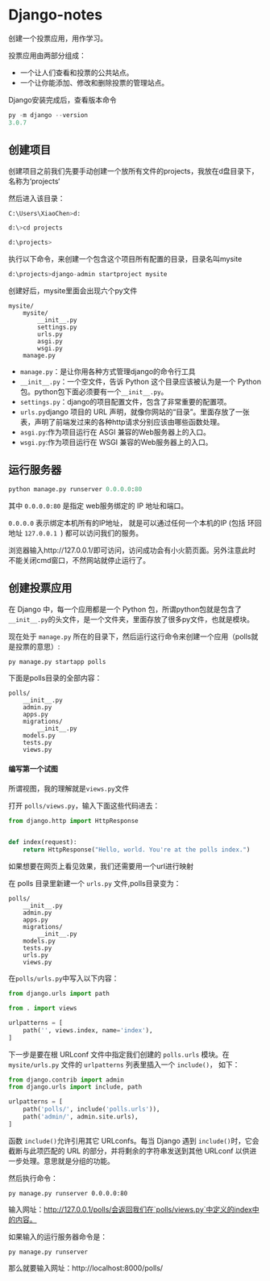 # Django-notes
创建一个投票应用，用作学习。

投票应用由两部分组成：

- 一个让人们查看和投票的公共站点。
- 一个让你能添加、修改和删除投票的管理站点。

Django安装完成后，查看版本命令

```python
py -m django --version
3.0.7
```

## 创建项目

创建项目之前我们先要手动创建一个放所有文件的projects，我放在d盘目录下，名称为‘projects‘

然后进入该目录：

```python
C:\Users\XiaoChen>d:

d:\>cd projects

d:\projects>
```

执行以下命令，来创建一个包含这个项目所有配置的目录，目录名叫mysite

```python
d:\projects>django-admin startproject mysite
```

创建好后，mysite里面会出现六个py文件

```
mysite/
    mysite/
        __init__.py
        settings.py
        urls.py
        asgi.py
        wsgi.py
    manage.py
```



- `manage.py`：是让你用各种方式管理django的命令行工具
- `__init__.py`：一个空文件，告诉 Python 这个目录应该被认为是一个 Python 包。python包下面必须要有一个`__init__.py`。
- `settings.py`：django的项目配置文件，包含了非常重要的配置项。
- `urls.py`django 项目的 URL 声明，就像你网站的“目录”。里面存放了一张表，声明了前端发过来的各种http请求分别应该由哪些函数处理。
- `asgi.py`:作为项目运行在 ASGI 兼容的Web服务器上的入口。
- `wsgi.py`:作为项目运行在 WSGI 兼容的Web服务器上的入口。

## 运行服务器

```python
python manage.py runserver 0.0.0.0:80
```

其中 `0.0.0.0:80` 是指定 web服务绑定的 IP 地址和端口。

`0.0.0.0` 表示绑定本机所有的IP地址， 就是可以通过任何一个本机的IP (包括 环回地址 `127.0.0.1 `) 都可以访问我们的服务。

浏览器输入http://127.0.0.1/即可访问，访问成功会有小火箭页面。另外注意此时不能关闭cmd窗口，不然网站就停止运行了。

## 创建投票应用

在 Django 中，每一个应用都是一个 Python 包，所谓python包就是包含了`__init__.py`的头文件，是一个文件夹，里面存放了很多py文件，也就是模块。

现在处于 `manage.py` 所在的目录下，然后运行这行命令来创建一个应用（polls就是投票的意思）:

```python
py manage.py startapp polls
```

下面是polls目录的全部内容：

```
polls/
    __init__.py
    admin.py
    apps.py
    migrations/
        __init__.py
    models.py
    tests.py
    views.py
```

#### 编写第一个试图

所谓视图，我的理解就是`views.py`文件

打开 `polls/views.py`，输入下面这些代码进去：

```python
from django.http import HttpResponse


def index(request):
    return HttpResponse("Hello, world. You're at the polls index.")
```

如果想要在网页上看见效果，我们还需要用一个url进行映射

在 polls 目录里新建一个 `urls.py` 文件,polls目录变为：

```
polls/
    __init__.py
    admin.py
    apps.py
    migrations/
        __init__.py
    models.py
    tests.py
    urls.py
    views.py
```

在`polls/urls.py`中写入以下内容：

```python
from django.urls import path

from . import views

urlpatterns = [
    path('', views.index, name='index'),
]
```

下一步是要在根 URLconf 文件中指定我们创建的 `polls.urls` 模块。在 `mysite/urls.py` 文件的 `urlpatterns` 列表里插入一个 `include()`， 如下：

```python
from django.contrib import admin
from django.urls import include, path

urlpatterns = [
    path('polls/', include('polls.urls')),
    path('admin/', admin.site.urls),
]
```

函数 `include()`允许引用其它 URLconfs。每当 Django 遇到 `include()`时，它会截断与此项匹配的 URL 的部分，并将剩余的字符串发送到其他 URLconf 以供进一步处理。意思就是分组的功能。

然后执行命令：

```
py manage.py runserver 0.0.0.0:80
```

输入网址：http://127.0.0.1/polls/会返回我们在`polls/views.py`中定义的index中的内容。

如果输入的运行服务器命令是：

```
py manage.py runserver
```

那么就要输入网址：http://localhost:8000/polls/

